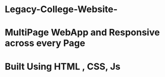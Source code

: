 # Legacy-College-Website-
# MultiPage WebApp and Responsive across every Page 
# Built Using HTML , CSS, Js
